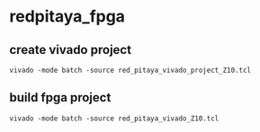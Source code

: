 # redpitaya_fpga
## create vivado project
```
vivado -mode batch -source red_pitaya_vivado_project_Z10.tcl
```

## build fpga project
```
vivado -mode batch -source red_pitaya_vivado_Z10.tcl
```